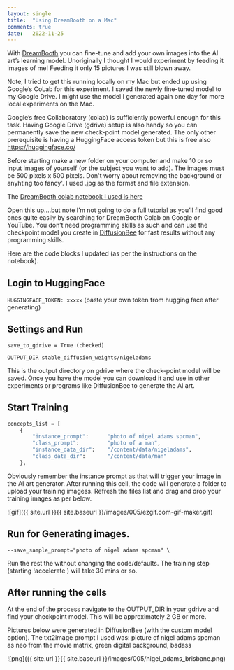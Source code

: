 ```yaml
---
layout: single
title:  "Using DreamBooth on a Mac"
comments: true
date:   2022-11-25
---
```

With [DreamBooth](https://dreambooth.github.io/) you can fine-tune and add your own images into the AI art’s learning model.  Unoriginally I thought I would experiment by feeding it images of me! Feeding it only 15 pictures I was still blown away.

Note, I tried to get this running locally on my Mac but ended up using Google’s CoLab for this experiment.  I saved the newly fine-tuned model to my Google Drive.  I might use the model I generated again one day for more local experiments on the Mac.

Google’s free Collaboratory (colab) is sufficiently powerful enough for this task.  Having Google Drive (gdrive) setup is also handy so you can permanently save the new check-point model generated. The only other prerequisite is having a HuggingFace access token but this is free also https://huggingface.co/

Before starting make a new folder on your computer and make 10 or so input images of yourself (or the subject you want to add).  The images must be 500 pixels x 500 pixels.  Don't worry about removing the background or anyhting too fancy'.  I used .jpg as the format and file extension.


The [DreamBooth colab notebook I used is here](https://colab.research.google.com/github/ShivamShrirao/diffusers/blob/main/examples/dreambooth/DreamBooth_Stable_Diffusion.ipynb)

Open this up....but note I’m not going to do a full tutorial as you’ll find good ones quite easily by searching for DreamBooth Colab on Google or YouTube.  You don’t need programming skills as such and can use the checkpoint model you create in [DiffusionBee](https://diffusionbee.com/) for fast results without any programming skills.

Here are the code blocks I updated (as per the instructions on the notebook).

## Login to HuggingFace

`HUGGINGFACE_TOKEN: xxxxx` (paste your own token from hugging face after generating)

## Settings and Run

`save_to_gdrive = True (checked)`

`OUTPUT_DIR stable_diffusion_weights/nigeladams`

This is the output directory on gdrive where the check-point model will be saved.  Once you have the model you can download it and use in other experiments or programs like DiffusionBee to generate the AI art.

## Start Training

```python
concepts_list = [
    {
        "instance_prompt":      "photo of nigel adams spcman",
        "class_prompt":         "photo of a man",
        "instance_data_dir":    "/content/data/nigeladams",
        "class_data_dir":       "/content/data/man"
    },
```

Obviously remember the instance prompt as that will trigger your image in the AI art generator. After running this cell, the code will generate a folder to upload your training imagess. Refresh the files list and drag and drop your training images as per below.

![gif]({{ site.url }}{{ site.baseurl }}/images/005/ezgif.com-gif-maker.gif)

## Run for Generating images.

`--save_sample_prompt="photo of nigel adams spcman" \`

Run the rest the without changing the code/defaults.  The training step (starting !accelerate ) will take 30 mins or so.

## After running the cells

At the end of the process navigate to the OUTPUT_DIR in your gdrive and find your checkpoint model.  This will be approximately 2 GB or more.

Pictures below were generated in DiffusionBee (with the custom model option). The txt2image prompt I used was: picture of nigel adams spcman as neo from the movie matrix, green digital background, badass

![png]({{ site.url }}{{ site.baseurl }}/images/005/nigel_adams_brisbane.png)

